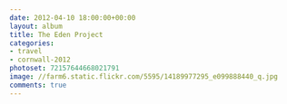```yaml
---
date: 2012-04-10 18:00:00+00:00
layout: album
title: The Eden Project
categories: 
- travel
- cornwall-2012
photoset: 72157644668021791
image: //farm6.static.flickr.com/5595/14189977295_e099888440_q.jpg
comments: true
---
```

